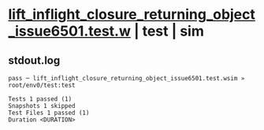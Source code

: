 # [lift_inflight_closure_returning_object_issue6501.test.w](../../../../../examples/tests/valid/lift_inflight_closure_returning_object_issue6501.test.w) | test | sim

## stdout.log
```log
pass ─ lift_inflight_closure_returning_object_issue6501.test.wsim » root/env0/test:test

Tests 1 passed (1)
Snapshots 1 skipped
Test Files 1 passed (1)
Duration <DURATION>
```

